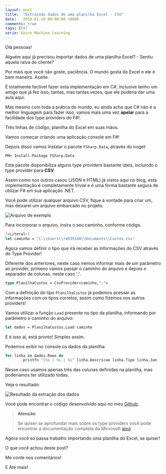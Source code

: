 ```yaml
---
layout: post
title:  "Extraindo dados de uma planilha Excel - CSV"
date:   2018-01-10 00:00:00 +0000
comments: true
tags: [F#]
serie: Azure Machine Learning
---
```


Olá pessoas!

Alguém aqui já precisou importar dados de uma planilha Excel? - Sentiu aquela raiva do cliente?

Por mais que você não goste, paciência. O mundo gosta do Excel e ele é bem maneiro. Aceite.

É totalmente factível fazer esta implementação em C#, inclusive tenho um amigo que já fez isso, tantas, mas tantas vezes, que ele poderia dar uma aula aqui.

Mas mesmo com toda a prática do mundo, eu ainda acho que C# não é a melhor linguagem para fazer isso, vamos mais uma vez **apelar** para a facilidade dos type providers do F#!.

Três linhas de código, planilha do Excel em suas mãos.
<!--more-->

Vamos começar criando uma aplicação console em F#!

Depois disso vamos instalar o pacote `FSharp.Data`, através do nuget:

```
PM> Install-Package FSharp.Data
```

Este pacote disponibiliza alguns type providers bastante úteis, incluindo o type provider para **CSV**.

Assim como nos outros casos (JSON e HTML) já vistos aqui no blog, esta implementação é completamente trivial e é uma forma bastante segura de utilizar F# em sua aplicação .NET.

Você pode utilizar qualquer arquivo CSV, fique à vontade para criar um, mas deixarei um arquivo embarcado no projeto.

![Arquivo de exemplo](https://i.imgur.com/M2x33zn.jpg)

Para incorporar o arquivo, insira o seu caminho, conforme código.

```fsharp
[<Literal>]
let caminho = "C:\\Users\\re035148\\Documents\\Custos.csv"
```

Agora vamos definir o tipo que irá receber as informações do CSV através do Type Provider!

Diferente dos anteriores, neste caso iremos informar mais de um parâmetro ao provider, primeiro vamos passar o caminho do arquivo e depois o separador de colunas, neste caso ';'.

```fsharp
type PlanilhaCustos = CsvProvider<caminho,";">
```
Com a definição do tipo `PlanilhaCustos` já podemos acessar as informações com os tipos corretos, assim como fizemos nos outros providers!

Vamos utilizar a função `Load` presente no tipo da planilha, informando por parâmetro o caminho do arquivo:

``` fsharp
let dados = PlanilhaCustos.Load caminho
```

E é isso aí, está pronto! Simples assim.

Podemos exibir no console os dados da planilha:

```fsharp
for linha in dados.Rows do
        printfn "|%s | %s | %i" linha.Descricao linha.Tipo linha.Jan
```

Nesse caso usamos apenas três das colunas definidas na planilha, mas poderíamos ter utilizado todas.

Veja o resultado:

![Resultado da extração dos dados](https://i.imgur.com/H9q2pXm.jpg)

Você pode encontrar o código desenvolvido aqui no meu [Github](https://github.com/gabrielschade/TypeProviderSample/blob/master/CsvTypeProviderSample/CsvTypeProviderSample/Program.fs).


> **Atenção**
>
> Se quiser se aprofundar mais sobre os type providers você pode encontrar a documentação completa da Microsoft [aqui](https://docs.microsoft.com/en-us/dotnet/fsharp/tutorials/type-providers/).

Agora você só passa trabalho importando uma planilha do Excel, se quiser!

O que você achou deste post?

Me conte nos comentários!

E Até mais!